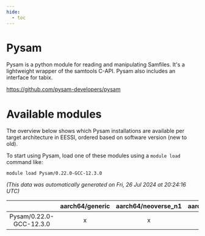 ```yaml
---
hide:
  - toc
---
```


Pysam
=====


Pysam is a python module for reading and manipulating Samfiles. It's a lightweight wrapper of the samtools C-API. Pysam also includes an interface for tabix.

https://github.com/pysam-developers/pysam
# Available modules


The overview below shows which Pysam installations are available per target architecture in EESSI, ordered based on software version (new to old).

To start using Pysam, load one of these modules using a `module load` command like:

```shell
module load Pysam/0.22.0-GCC-12.3.0
```

*(This data was automatically generated on Fri, 26 Jul 2024 at 20:24:16 UTC)*  

| |aarch64/generic|aarch64/neoverse_n1|aarch64/neoverse_v1|x86_64/generic|x86_64/amd/zen2|x86_64/amd/zen3|x86_64/intel/haswell|x86_64/intel/skylake_avx512|
| :---: | :---: | :---: | :---: | :---: | :---: | :---: | :---: | :---: |
|Pysam/0.22.0-GCC-12.3.0|x|x|x|x|x|x|x|x|
